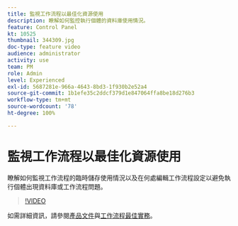 ```yaml
---
title: 監視工作流程以最佳化資源使用
description: 瞭解如何監控執行個體的資料庫使用情況。
feature: Control Panel
kt: 10525
thumbnail: 344309.jpg
doc-type: feature video
audience: administrator
activity: use
team: PM
role: Admin
level: Experienced
exl-id: 5687281e-966a-4643-8bd3-1f930b2e52a4
source-git-commit: 1b1efe35c2ddcf379d1e847064ffa8be18d276b3
workflow-type: tm+mt
source-wordcount: '78'
ht-degree: 100%

---
```


# 監視工作流程以最佳化資源使用

瞭解如何監視工作流程的臨時儲存使用情況以及在何處編輯工作流程設定以避免執行個體出現資料庫或工作流程問題。

>[!VIDEO](https://video.tv.adobe.com/v/344309/?quality=12&learn=0n)

如需詳細資訊，請參閱[產品文件](https://experienceleague.adobe.com/docs/control-panel/using/performance-monitoring/database-monitoring/workflow-monitoring.html?lang=zh-Hant)與[工作流程最佳實務](https://experienceleague.adobe.com/docs/campaign-classic/using/automating-with-workflows/introduction/workflow-best-practices.html?lang=zh-Hant)。

